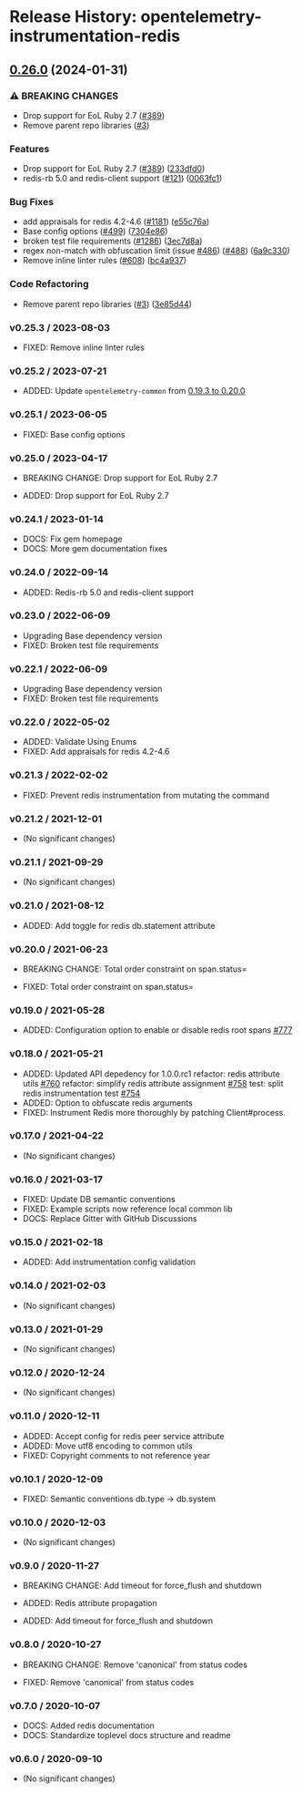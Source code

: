 # Release History: opentelemetry-instrumentation-redis

## [0.26.0](https://github.com/Shopify/opentelemetry-ruby-contrib/compare/opentelemetry-instrumentation-redis-v0.25.3...opentelemetry-instrumentation-redis/v0.26.0) (2024-01-31)


### ⚠ BREAKING CHANGES

* Drop support for EoL Ruby 2.7 ([#389](https://github.com/Shopify/opentelemetry-ruby-contrib/issues/389))
* Remove parent repo libraries ([#3](https://github.com/Shopify/opentelemetry-ruby-contrib/issues/3))

### Features

* Drop support for EoL Ruby 2.7 ([#389](https://github.com/Shopify/opentelemetry-ruby-contrib/issues/389)) ([233dfd0](https://github.com/Shopify/opentelemetry-ruby-contrib/commit/233dfd0dae81346e9687090f9d8dfb85215e0ba7))
* redis-rb 5.0 and redis-client support ([#121](https://github.com/Shopify/opentelemetry-ruby-contrib/issues/121)) ([0063fc1](https://github.com/Shopify/opentelemetry-ruby-contrib/commit/0063fc10ca307d4f147ec5c0ecc1a9969b989a2f))


### Bug Fixes

* add appraisals for redis 4.2-4.6 ([#1181](https://github.com/Shopify/opentelemetry-ruby-contrib/issues/1181)) ([e55c76a](https://github.com/Shopify/opentelemetry-ruby-contrib/commit/e55c76a07f9ed0914690cc40e1ff256604aefce1))
* Base config options ([#499](https://github.com/Shopify/opentelemetry-ruby-contrib/issues/499)) ([7304e86](https://github.com/Shopify/opentelemetry-ruby-contrib/commit/7304e86e9a3beba5c20f790b256bbb54469411ca))
* broken test file requirements ([#1286](https://github.com/Shopify/opentelemetry-ruby-contrib/issues/1286)) ([3ec7d8a](https://github.com/Shopify/opentelemetry-ruby-contrib/commit/3ec7d8a456dbd3c9bbad7b397a3da8b8a311d8e3))
* regex non-match with obfuscation limit (issue [#486](https://github.com/Shopify/opentelemetry-ruby-contrib/issues/486)) ([#488](https://github.com/Shopify/opentelemetry-ruby-contrib/issues/488)) ([6a9c330](https://github.com/Shopify/opentelemetry-ruby-contrib/commit/6a9c33088c6c9f39b2bc30247a3ed825553c07d4))
* Remove inline linter rules ([#608](https://github.com/Shopify/opentelemetry-ruby-contrib/issues/608)) ([bc4a937](https://github.com/Shopify/opentelemetry-ruby-contrib/commit/bc4a937ed2a0d1898f0f19ae45a2b3a0ef9a067c))


### Code Refactoring

* Remove parent repo libraries ([#3](https://github.com/Shopify/opentelemetry-ruby-contrib/issues/3)) ([3e85d44](https://github.com/Shopify/opentelemetry-ruby-contrib/commit/3e85d4436d338f326816c639cd2087751c63feb1))

### v0.25.3 / 2023-08-03

* FIXED: Remove inline linter rules

### v0.25.2 / 2023-07-21

* ADDED: Update `opentelemetry-common` from [0.19.3 to 0.20.0](https://github.com/open-telemetry/opentelemetry-ruby-contrib/pull/537)

### v0.25.1 / 2023-06-05

* FIXED: Base config options 

### v0.25.0 / 2023-04-17

* BREAKING CHANGE: Drop support for EoL Ruby 2.7 

* ADDED: Drop support for EoL Ruby 2.7 

### v0.24.1 / 2023-01-14

* DOCS: Fix gem homepage 
* DOCS: More gem documentation fixes 

### v0.24.0 / 2022-09-14

* ADDED: Redis-rb 5.0 and redis-client support 

### v0.23.0 / 2022-06-09

* Upgrading Base dependency version
* FIXED: Broken test file requirements 

### v0.22.1 / 2022-06-09

* Upgrading Base dependency version
* FIXED: Broken test file requirements 

### v0.22.0 / 2022-05-02

* ADDED: Validate Using Enums 
* FIXED: Add appraisals for redis 4.2-4.6 

### v0.21.3 / 2022-02-02

* FIXED: Prevent redis instrumentation from mutating the command 

### v0.21.2 / 2021-12-01

* (No significant changes)

### v0.21.1 / 2021-09-29

* (No significant changes)

### v0.21.0 / 2021-08-12

* ADDED: Add toggle for redis db.statement attribute 

### v0.20.0 / 2021-06-23

* BREAKING CHANGE: Total order constraint on span.status= 

* FIXED: Total order constraint on span.status= 

### v0.19.0 / 2021-05-28

* ADDED: Configuration option to enable or disable redis root spans [#777](https://github.com/open-telemetry/opentelemetry-ruby/pull/777)

### v0.18.0 / 2021-05-21

* ADDED: Updated API depedency for 1.0.0.rc1
refactor: redis attribute utils [#760](https://github.com/open-telemetry/opentelemetry-ruby/pull/760)
refactor: simplify redis attribute assignment [#758](https://github.com/open-telemetry/opentelemetry-ruby/pull/758)
test: split redis instrumentation test [#754](https://github.com/open-telemetry/opentelemetry-ruby/pull/754)
* ADDED: Option to obfuscate redis arguments
* FIXED: Instrument Redis more thoroughly by patching Client#process.

### v0.17.0 / 2021-04-22

* (No significant changes)

### v0.16.0 / 2021-03-17

* FIXED: Update DB semantic conventions
* FIXED: Example scripts now reference local common lib
* DOCS: Replace Gitter with GitHub Discussions

### v0.15.0 / 2021-02-18

* ADDED: Add instrumentation config validation

### v0.14.0 / 2021-02-03

* (No significant changes)

### v0.13.0 / 2021-01-29

* (No significant changes)

### v0.12.0 / 2020-12-24

* (No significant changes)

### v0.11.0 / 2020-12-11

* ADDED: Accept config for redis peer service attribute
* ADDED: Move utf8 encoding to common utils
* FIXED: Copyright comments to not reference year

### v0.10.1 / 2020-12-09

* FIXED: Semantic conventions db.type -> db.system

### v0.10.0 / 2020-12-03

* (No significant changes)

### v0.9.0 / 2020-11-27

* BREAKING CHANGE: Add timeout for force_flush and shutdown

* ADDED: Redis attribute propagation
* ADDED: Add timeout for force_flush and shutdown

### v0.8.0 / 2020-10-27

* BREAKING CHANGE: Remove 'canonical' from status codes

* FIXED: Remove 'canonical' from status codes

### v0.7.0 / 2020-10-07

* DOCS: Added redis documentation
* DOCS: Standardize toplevel docs structure and readme

### v0.6.0 / 2020-09-10

* (No significant changes)
